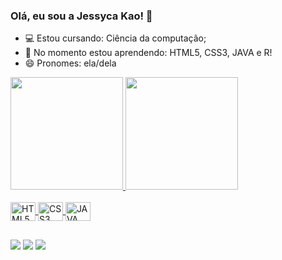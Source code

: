 ### Olá, eu sou a Jessyca Kao! 👋

- 💻 Estou cursando: Ciência da computação;
- 🌱 No momento estou aprendendo: HTML5, CSS3, JAVA e R!
- 😄 Pronomes: ela/dela


<div>
  <a href="https://www.linkedin.com/in/jessyca-kao-1549a9205/">
    <img height="180em" src="https://github-readme-stats.vercel.app/api?username=jessycakao&show_icons=true&theme=nightowl&include_all_commits=true&count_private=true"/>
    <img height="180em" src="https://github-readme-stats.vercel.app/api/top-langs/?username=jessycakao&layout=compact&langs_count=7&theme=nightowl"/>
    </div>
  
  <div style="display: inline_block"><br>
  
  <img align="center" alt="HTML5" height="30" width="40" src="https://cdn.jsdelivr.net/gh/devicons/devicon/icons/html5/html5-original-wordmark.svg">
  <img align="center" alt="CSS3" height="30" width="40" src="https://cdn.jsdelivr.net/gh/devicons/devicon/icons/css3/css3-original-wordmark.svg">
    <img align="center" alt="JAVA" height="30" width="40" src="https://cdn.jsdelivr.net/gh/devicons/devicon/icons/java/java-original-wordmark.svg">


</div>
 
  ##
<div>
  
  <a href="https://instagram.com/jessycakao" target="_blank"><img src="https://img.shields.io/badge/Instagram-E4405F?style=for-the-badge&logo=instagram&logoColor=white" target="_blank"></a>
  <a href = "jessycakao@gmail.com"><img src="https://img.shields.io/badge/-Gmail-%23333?style=for-the-badge&logo=gmail&logoColor=white" target="_blank"></a>
  <a href="https://www.linkedin.com/in/jessyca-kao-1549a9205/" target="_blank"><img src="https://img.shields.io/badge/-LinkedIn-%230077B5?style=for-the-badge&logo=linkedin&logoColor=white" target="_blank"></a> 
  
  
</div>
